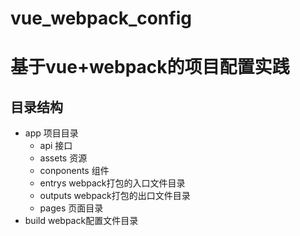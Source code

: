 # vue_webpack_config
# 基于vue+webpack的项目配置实践

## 目录结构
- app 项目目录
  - api 接口
  - assets 资源
  - conponents 组件
  - entrys webpack打包的入口文件目录
  - outputs webpack打包的出口文件目录
  - pages 页面目录
- build webpack配置文件目录
